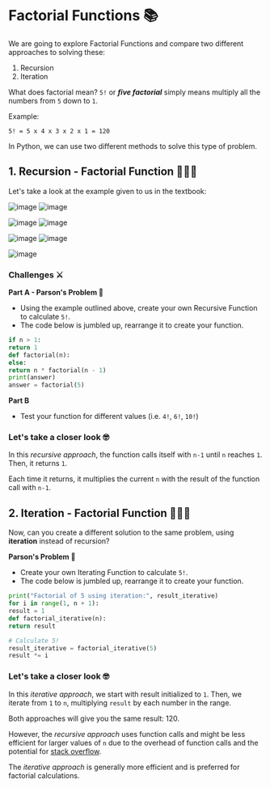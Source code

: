 # Factorial Functions 📚

We are going to explore Factorial Functions and compare two different approaches to solving these:

1. Recursion
2. Iteration

What does factorial mean? `5!` or _**five factorial**_ simply means multiply all the numbers from `5` down to `1`.

Example:
````
5! = 5 x 4 x 3 x 2 x 1 = 120
````

In Python, we can use two different methods to solve this type of problem.

## 1. Recursion - Factorial Function 👨🏽‍💻

Let's take a look at the example given to us in the textbook:


![image](https://github.com/ross-bish/Recursion-HL-/assets/83789503/a310a40d-9b87-4162-94a7-342ec182adbe)
![image](https://github.com/ross-bish/Recursion-HL-/assets/83789503/1624e26b-772f-40a0-b0b7-4bd22c50139e)

![image](https://github.com/ross-bish/Recursion-HL-/assets/83789503/c80f6b05-26b1-40fd-af3e-d215bedee025)
![image](https://github.com/ross-bish/Recursion-HL-/assets/83789503/e63f377b-976a-4cf8-8963-93bceceab092)

![image](https://github.com/ross-bish/Recursion-HL-/assets/83789503/d334269e-08ce-43a2-9ea2-58c3b40843d4)
![image](https://github.com/ross-bish/Recursion-HL-/assets/83789503/9dbe963c-33a6-4ace-add8-67fe365504d2)

![image](https://github.com/ross-bish/Recursion-HL-/assets/83789503/9965e462-45c9-4cd9-a7e9-dbfe401f5b5c)

### Challenges ⚔️
**Part A - Parson's Problem 🧩**
- Using the example outlined above, create your own Recursive Function to calculate `5!`.
- The code below is jumbled up, rearrange it to create your function.

  
````py
if n > 1:
return 1
def factorial(n):
else:
return n * factorial(n - 1)
print(answer)   
answer = factorial(5)

````
**Part B**
- Test your function for different values (i.e. `4!`, `6!`, `10!`)

### Let's take a closer look 🤓
In this _recursive approach_, the function calls itself with `n-1` until `n` reaches `1`. Then, it returns `1`. 

Each time it returns, it multiplies the current `n` with the result of the function call with `n-1`.



## 2. Iteration - Factorial Function 👨🏽‍💻
Now, can you create a different solution to the same problem, using **iteration** instead of recursion?

**Parson's Problem 🧩**
- Create your own Iterating Function to calculate `5!`.
- The code below is jumbled up, rearrange it to create your function.

````py
print("Factorial of 5 using iteration:", result_iterative)
for i in range(1, n + 1):
result = 1
def factorial_iterative(n):
return result

# Calculate 5!
result_iterative = factorial_iterative(5)
result *= i

````

### Let's take a closer look 🤓
In this _iterative approach_, we start with result initialized to `1`. Then, we iterate from `1` to `n`, multiplying ``result`` by each number in the range.

Both approaches will give you the same result: 120. 

However, the _recursive approach_ uses function calls and might be less efficient for larger values of `n` due to the overhead of function calls and the potential for [stack overflow](https://levelup.gitconnected.com/what-the-heck-is-a-stack-overflow-cb5bb17870a0). 

The _iterative approach_ is generally more efficient and is preferred for factorial calculations.
